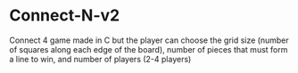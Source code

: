 # Connect-N-v2
Connect 4 game made in C but the player can choose the grid size (number of squares along each edge of the board), number of pieces that must form a line to win, and number of players (2-4 players)
